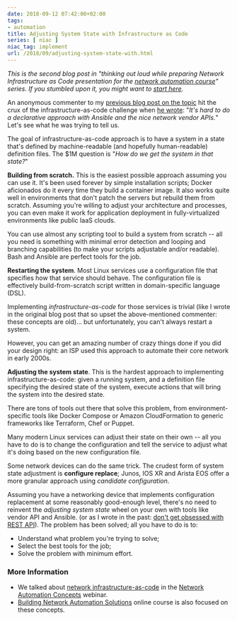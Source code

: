 ```yaml
---
date: 2018-09-12 07:42:00+02:00
tags:
- automation
title: Adjusting System State with Infrastructure as Code
series: [ niac ]
niac_tag: implement
url: /2018/09/adjusting-system-state-with.html
---
```

*This is the second blog post in "thinking out loud while preparing Network Infrastructure as Code presentation for the* [*network automation course*](https://www.ipspace.net/Building_Network_Automation_Solutions?utm_source=blog)*" series. If you stumbled upon it, you might want to* [*start here*](https://blog.ipspace.net/2018/09/network-infrastructure-as-code-is.html)*.*

An anonymous commenter to my [previous blog post on the topic](https://blog.ipspace.net/2018/09/network-infrastructure-as-code-is.html) hit the crux of the infrastructure-as-code challenge when [he wrote](https://blog.ipspace.net/2018/09/network-infrastructure-as-code-is.html?showComment=1536134563213#c4016391268971561558): "*It\'s hard to do a declarative approach with Ansible and the nice network vendor APIs.*" Let's see what he was trying to tell us.
<!--more-->
The goal of infrastructure-as-code approach is to have a system in a state that's defined by machine-readable (and hopefully human-readable) definition files. The \$1M question is "*How do we get the system in that state?*"

**Building from scratch.** This is the easiest possible approach assuming you can use it. It's been used forever by simple installation scripts; Docker aficionados do it every time they build a container image. It also works quite well in environments that don't patch the servers but rebuild them from scratch. Assuming you're willing to adjust your architecture and processes, you can even make it work for application deployment in fully-virtualized environments like public IaaS clouds.

You can use almost any scripting tool to build a system from scratch -- all you need is something with minimal error detection and looping and branching capabilities (to make your scripts adjustable and/or readable). Bash and Ansible are perfect tools for the job.

**Restarting the system**. Most Linux services use a configuration file that specifies how that service should behave. The configuration file is effectively build-from-scratch script written in domain-specific language (DSL).

Implementing *infrastructure-as-code* for those services is trivial (like I wrote in the original blog post that so upset the above-mentioned commenter: these concepts are old)... but unfortunately, you can't always restart a system.

However, you can get an amazing number of crazy things done if you did your design right: an ISP used this approach to automate their core network in early 2000s.

**Adjusting the system state**. This is the hardest approach to implementing infrastructure-as-code: given a running system, and a definition file specifying the desired state of the system, execute actions that will bring the system into the desired state.

There are tons of tools out there that solve this problem, from environment-specific tools like Docker Compose or Amazon CloudFormation to generic frameworks like Terraform, Chef or Puppet.

Many modern Linux services can adjust their state on their own -- all you have to do is to change the configuration and tell the service to adjust what it's doing based on the new configuration file.

Some network devices can do the same trick. The crudest form of system state adjustment is **configure replace**; Junos, IOS XR and Arista EOS offer a more granular approach using *candidate configuration*.

Assuming you have a networking device that implements configuration replacement at some reasonably good-enough level, there's no need to reinvent the *adjusting system state* wheel on your own with tools like vendor API and Ansible. (or as I wrote in the past: [don't get obsessed with REST API](https://blog.ipspace.net/2018/04/dont-get-obsessed-with-rest-api.html)). The problem has been solved; all you have to do is to:

-   Understand what problem you're trying to solve;
-   Select the best tools for the job;
-   Solve the problem with minimum effort.

### More Information

* We talked about [network infrastructure-as-code](https://my.ipspace.net/bin/list?id=AutConcepts#NIAC) in the [Network Automation Concepts](https://www.ipspace.net/Network_Automation_Concepts) webinar.
* [Building Network Automation Solutions](https://www.ipspace.net/Building_Network_Automation_Solutions?utm_source=blog) online course is also focused on these concepts.

